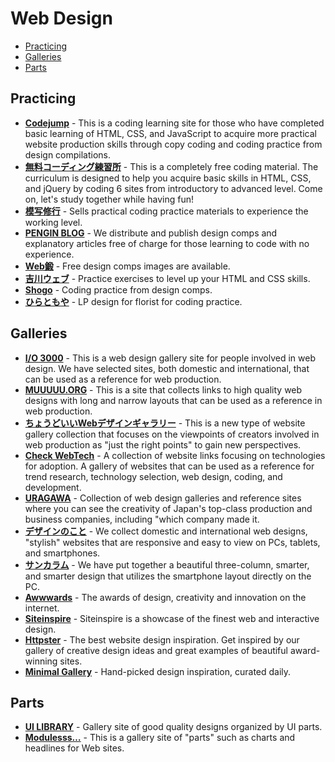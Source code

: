 # Web Design

- [Practicing](#practicing)
- [Galleries](#galleries)
- [Parts](#parts)

## Practicing

- **[Codejump](https://code-jump.com)** - This is a coding learning site for those who have completed basic learning of HTML, CSS, and JavaScript to acquire more practical website production skills through copy coding and coding practice from design compilations.
- **[無料コーディング練習所](https://webdesigner-go.com/coding-practice)** - This is a completely free coding material. The curriculum is designed to help you acquire basic skills in HTML, CSS, and jQuery by coding 6 sites from introductory to advanced level. Come on, let's study together while having fun!
- **[模写修行](https://moshashugyo.com)** - Sells practical coding practice materials to experience the working level.
- **[PENGIN BLOG](https://pengi-n.co.jp/blog/coding-distribution)** - We distribute and publish design comps and explanatory articles free of charge for those learning to code with no experience.
- **[Web鍛](https://webtan.tech/category/training/cording)** - Free design comps images are available.
- **[吉川ウェブ](https://yoshikawaweb.com/html-css-stepup.html)** - Practice exercises to level up your HTML and CSS skills.
- **[Shogo](https://note.com/samuraibrass/n/n793ab571a88e)** - Coding practice from design comps.
- **[ひらともや](https://note.com/tmy_schaf/n/n49a9b727c5b1)** - LP design for florist for coding practice.

## Galleries

- **[I/O 3000](https://io3000.com)** - This is a web design gallery site for people involved in web design. We have selected sites, both domestic and international, that can be used as a reference for web production.
- **[MUUUUU.ORG](https://muuuuu.org)** - This is a site that collects links to high quality web designs with long and narrow layouts that can be used as a reference in web production.
- **[ちょうどいいWebデザインギャラリー](https://choooodoii.com)** - This is a new type of website gallery collection that focuses on the viewpoints of creators involved in web production as "just the right points" to gain new perspectives.
- **[Check WebTech](https://cwt.jp)** - A collection of website links focusing on technologies for adoption. A gallery of websites that can be used as a reference for trend research, technology selection, web design, coding, and development.
- **[URAGAWA](https://uragawa.work)** - Collection of web design galleries and reference sites where you can see the creativity of Japan's top-class production and business companies, including "which company made it.
- **[デザインのこと](https://designnokoto.com)** - We collect domestic and international web designs, "stylish" websites that are responsive and easy to view on PCs, tablets, and smartphones.
- **[サンカラム](https://sancolumn.com)** - We have put together a beautiful three-column, smarter, and smarter design that utilizes the smartphone layout directly on the PC.
- **[Awwwards](https://www.awwwards.com)** - The awards of design, creativity and innovation on the internet.
- **[Siteinspire](https://www.siteinspire.com)** - Siteinspire is a showcase of the finest web and interactive design.
- **[Httpster](https://httpster.net)** - The best website design inspiration. Get inspired by our gallery of creative design ideas and great examples of beautiful award-winning sites.
- **[Minimal Gallery](https://minimal.gallery)** - Hand-picked design inspiration, curated daily.

## Parts

- **[UI LIBRARY](https://design-library.jp/ui)** - Gallery site of good quality designs organized by UI parts.
- **[Modulesss…](https://modulesss.com)** - This is a gallery site of "parts" such as charts and headlines for Web sites.
